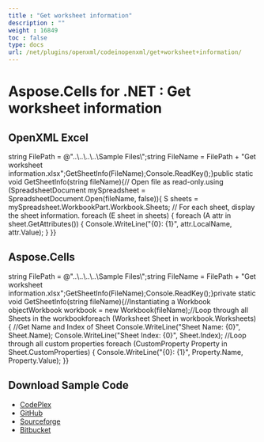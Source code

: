 ```yaml
---
title : "Get worksheet information" 
description : "" 
weight : 16849 
toc : false
type: docs
url: /net/plugins/openxml/codeinopenxml/get+worksheet+information/
---
```


# Aspose.Cells for .NET : Get worksheet information


## OpenXML Excel

string FilePath = @"..\\..\\..\\..\\Sample Files\\";string FileName = FilePath + "Get worksheet information.xlsx";GetSheetInfo(FileName);Console.ReadKey();}public static void GetSheetInfo(string fileName){// Open file as read-only.using (SpreadsheetDocument mySpreadsheet = SpreadsheetDocument.Open(fileName, false)){    S sheets = mySpreadsheet.WorkbookPart.Workbook.Sheets;    // For each sheet, display the sheet information.    foreach (E sheet in sheets)    {        foreach (A attr in sheet.GetAttributes())        {            Console.WriteLine("{0}: {1}", attr.LocalName, attr.Value);        }    }}

## Aspose.Cells

string FilePath = @"..\\..\\..\\..\\Sample Files\\";string FileName = FilePath + "Get worksheet information.xlsx";GetSheetInfo(FileName);Console.ReadKey();}private static void GetSheetInfo(string fileName){//Instantiating a Workbook objectWorkbook workbook = new Workbook(fileName);//Loop through all Sheets in the workbookforeach (Worksheet Sheet in workbook.Worksheets){    //Get Name and Index of Sheet    Console.WriteLine("Sheet Name: {0}", Sheet.Name);    Console.WriteLine("Sheet Index: {0}", Sheet.Index);    //Loop through all custom properties    foreach (CustomProperty Property in Sheet.CustomProperties)    {        Console.WriteLine("{0}: {1}", Property.Name, Property.Value);    }}

## Download Sample Code

*   [CodePlex](https://asposeopenxml.codeplex.com/releases/view/616479)
*   [GitHub](https://github.com/aspose-cells/Aspose.Cells-for-.NET/releases/tag/AsposeCellsVsOpenXMLv1.1)
*   [Sourceforge](https://sourceforge.net/projects/asposeopenxml/files/Aspose.Cells%20Vs%20OpenXML/Get%20worksheet%20information%20(Aspose.Cells).zip/download)
*   [Bitbucket](https://bitbucket.org/asposemarketplace/aspose-for-openxml/downloads/Get%20worksheet%20information%20(Aspose.Cells).zip)

